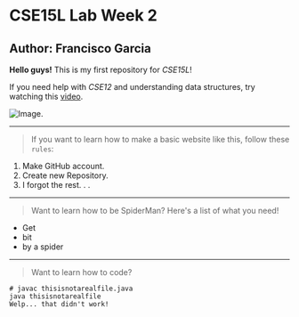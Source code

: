 # CSE15L Lab Week 2

## Author: Francisco Garcia

**Hello guys!** This is my first repository for *CSE15L*!

If you need help with *CSE12* and understanding data structures, try watching this [video](https://www.youtube.com/watch?v=8hly31xKli0).

![Image](https://cdn.idntimes.com/content-images/duniaku/post/20210226/8-0930d22cd3c6be8b3a469ef8d2c5ef59-1a632f682515312b134ca1fb0f3f52f9.jpg).

---

> If you want to learn how to make a basic website like this, follow these `rules`:
1. Make GitHub account.
2. Create new Repository.
3. I forgot the rest. . .

---
> Want to learn how to be SpiderMan? Here's a list of what you need!
* Get
* bit
* by a spider

--- 
> Want to learn how to code?
```
# javac thisisnotarealfile.java
java thisisnotarealfile
Welp... that didn't work!
```





